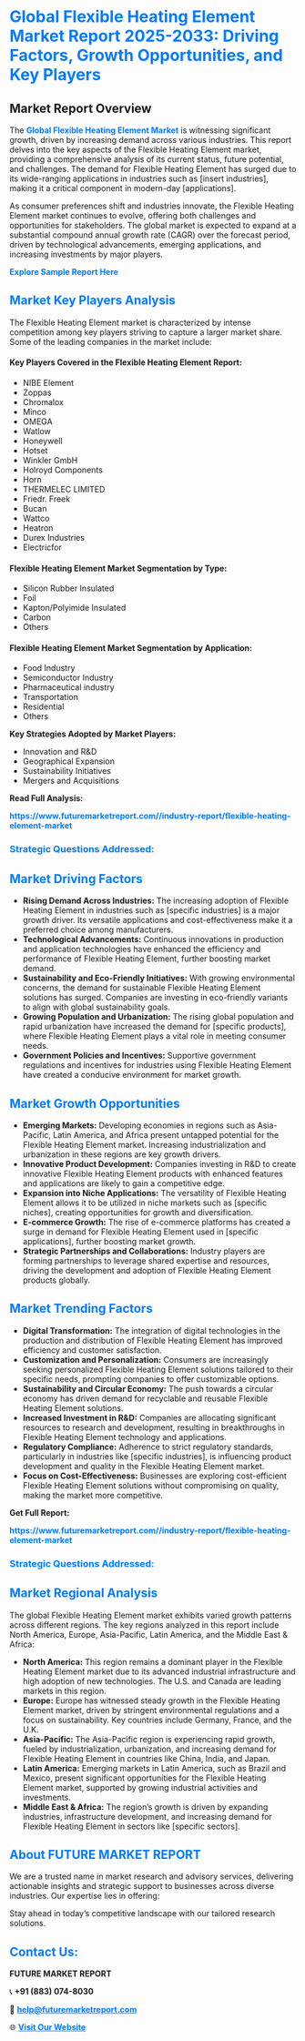 <h1 style="color: #007BFF;">Global Flexible Heating Element Market Report 2025-2033: Driving Factors, Growth Opportunities, and Key Players</h1>

<section id="overview">
<h2>Market Report Overview</h2>
<p>The <a href="https://www.futuremarketreport.com//industry-report/flexible-heating-element-market" style="color: #007BFF; text-decoration: none;"><strong>Global Flexible Heating Element Market</strong></a> is witnessing significant growth, driven by increasing demand across various industries. This report delves into the key aspects of the Flexible Heating Element market, providing a comprehensive analysis of its current status, future potential, and challenges. The demand for Flexible Heating Element has surged due to its wide-ranging applications in industries such as [insert industries], making it a critical component in modern-day [applications].</p>
<p>As consumer preferences shift and industries innovate, the Flexible Heating Element market continues to evolve, offering both challenges and opportunities for stakeholders. The global market is expected to expand at a substantial compound annual growth rate (CAGR) over the forecast period, driven by technological advancements, emerging applications, and increasing investments by major players.</p>
</section>

<section id="overview">
<p><a href="https://www.futuremarketreport.com//request-sample/reportId=76462" style="color: #007BFF; text-decoration: none;"><strong>Explore Sample Report Here</strong></a></p>
</section>

<section id="key-players">
<h2 style="color: #007BFF;">Market Key Players Analysis</h2>
<p>The Flexible Heating Element market is characterized by intense competition among key players striving to capture a larger market share. Some of the leading companies in the market include:</p>
<h4>Key Players Covered in the Flexible Heating Element Report:</h4>
<ul><li>NIBE Element</li><li>Zoppas</li><li>Chromalox</li><li>Minco</li><li>OMEGA</li><li>Watlow</li><li>Honeywell</li><li>Hotset</li><li>Winkler GmbH</li><li>Holroyd Components</li><li>Horn</li><li>THERMELEC LIMITED</li><li>Friedr. Freek</li><li>Bucan</li><li>Wattco</li><li>Heatron</li><li>Durex Industries</li><li>Electricfor</li></ul>
<h4>Flexible Heating Element Market Segmentation by Type:</h4>
<ul><li>Silicon Rubber Insulated</li><li>Foil</li><li>Kapton/Polyimide Insulated</li><li>Carbon</li><li>Others</li></ul>

<h4>Flexible Heating Element Market Segmentation by Application:</h4>
<ul><li>Food Industry</li><li>Semiconductor Industry</li><li>Pharmaceutical industry</li><li>Transportation</li><li>Residential</li><li>Others</li></ul>
<p><strong>Key Strategies Adopted by Market Players:</strong></p>
<ul>
<li>Innovation and R&D</li>
<li>Geographical Expansion</li>
<li>Sustainability Initiatives</li>
<li>Mergers and Acquisitions</li>
</ul>
</section>

<section>
<p><strong>Read Full Analysis: </strong></p><a href="https://www.futuremarketreport.com//industry-report/flexible-heating-element-market" style="color: #007BFF; text-decoration: none;"><strong>https://www.futuremarketreport.com//industry-report/flexible-heating-element-market</strong></a>
<h3 style="color: #007BFF;">Strategic Questions Addressed:</h3>
</section>

<section id="driving-factors">
<h2 style="color: #007BFF;">Market Driving Factors</h2>
<ul>
<li><strong>Rising Demand Across Industries:</strong> The increasing adoption of Flexible Heating Element in industries such as [specific industries] is a major growth driver. Its versatile applications and cost-effectiveness make it a preferred choice among manufacturers.</li>
<li><strong>Technological Advancements:</strong> Continuous innovations in production and application technologies have enhanced the efficiency and performance of Flexible Heating Element, further boosting market demand.</li>
<li><strong>Sustainability and Eco-Friendly Initiatives:</strong> With growing environmental concerns, the demand for sustainable Flexible Heating Element solutions has surged. Companies are investing in eco-friendly variants to align with global sustainability goals.</li>
<li><strong>Growing Population and Urbanization:</strong> The rising global population and rapid urbanization have increased the demand for [specific products], where Flexible Heating Element plays a vital role in meeting consumer needs.</li>
<li><strong>Government Policies and Incentives:</strong> Supportive government regulations and incentives for industries using Flexible Heating Element have created a conducive environment for market growth.</li>
</ul>
</section>

<section id="growth-opportunities">
<h2 style="color: #007BFF;">Market Growth Opportunities</h2>
<ul>
<li><strong>Emerging Markets:</strong> Developing economies in regions such as Asia-Pacific, Latin America, and Africa present untapped potential for the Flexible Heating Element market. Increasing industrialization and urbanization in these regions are key growth drivers.</li>
<li><strong>Innovative Product Development:</strong> Companies investing in R&D to create innovative Flexible Heating Element products with enhanced features and applications are likely to gain a competitive edge.</li>
<li><strong>Expansion into Niche Applications:</strong> The versatility of Flexible Heating Element allows it to be utilized in niche markets such as [specific niches], creating opportunities for growth and diversification.</li>
<li><strong>E-commerce Growth:</strong> The rise of e-commerce platforms has created a surge in demand for Flexible Heating Element used in [specific applications], further boosting market growth.</li>
<li><strong>Strategic Partnerships and Collaborations:</strong> Industry players are forming partnerships to leverage shared expertise and resources, driving the development and adoption of Flexible Heating Element products globally.</li>
</ul>
</section>

<section id="trending-factors">
<h2 style="color: #007BFF;">Market Trending Factors</h2>
<ul>
<li><strong>Digital Transformation:</strong> The integration of digital technologies in the production and distribution of Flexible Heating Element has improved efficiency and customer satisfaction.</li>
<li><strong>Customization and Personalization:</strong> Consumers are increasingly seeking personalized Flexible Heating Element solutions tailored to their specific needs, prompting companies to offer customizable options.</li>
<li><strong>Sustainability and Circular Economy:</strong> The push towards a circular economy has driven demand for recyclable and reusable Flexible Heating Element solutions.</li>
<li><strong>Increased Investment in R&D:</strong> Companies are allocating significant resources to research and development, resulting in breakthroughs in Flexible Heating Element technology and applications.</li>
<li><strong>Regulatory Compliance:</strong> Adherence to strict regulatory standards, particularly in industries like [specific industries], is influencing product development and quality in the Flexible Heating Element market.</li>
<li><strong>Focus on Cost-Effectiveness:</strong> Businesses are exploring cost-efficient Flexible Heating Element solutions without compromising on quality, making the market more competitive.</li>
</ul>
</section>

<section>
<p><strong>Get Full Report: </strong></p><a href="https://www.futuremarketreport.com//industry-report/flexible-heating-element-market" style="color: #007BFF; text-decoration: none;"><strong>https://www.futuremarketreport.com//industry-report/flexible-heating-element-market</strong></a>
<h3 style="color: #007BFF;">Strategic Questions Addressed:</h3>
</section>


<section id="regional-analysis">
<h2 style="color: #007BFF;">Market Regional Analysis</h2>
<p>The global Flexible Heating Element market exhibits varied growth patterns across different regions. The key regions analyzed in this report include North America, Europe, Asia-Pacific, Latin America, and the Middle East & Africa:</p>
<ul>
<li><strong>North America:</strong> This region remains a dominant player in the Flexible Heating Element market due to its advanced industrial infrastructure and high adoption of new technologies. The U.S. and Canada are leading markets in this region.</li>
<li><strong>Europe:</strong> Europe has witnessed steady growth in the Flexible Heating Element market, driven by stringent environmental regulations and a focus on sustainability. Key countries include Germany, France, and the U.K.</li>
<li><strong>Asia-Pacific:</strong> The Asia-Pacific region is experiencing rapid growth, fueled by industrialization, urbanization, and increasing demand for Flexible Heating Element in countries like China, India, and Japan.</li>
<li><strong>Latin America:</strong> Emerging markets in Latin America, such as Brazil and Mexico, present significant opportunities for the Flexible Heating Element market, supported by growing industrial activities and investments.</li>
<li><strong>Middle East & Africa:</strong> The region’s growth is driven by expanding industries, infrastructure development, and increasing demand for Flexible Heating Element in sectors like [specific sectors].</li>
</ul>
</section>

<footer>
<h2 style="color: #007BFF;">About FUTURE MARKET REPORT</h2>
<p>We are a trusted name in market research and advisory services, delivering actionable insights and strategic support to businesses across diverse industries. Our expertise lies in offering:</p>

<p>Stay ahead in today’s competitive landscape with our tailored research solutions.</p>

<h2 style="color: #007BFF;">Contact Us:</h2>
<p><strong>FUTURE MARKET REPORT</strong></p>
<p>📞 <strong>+91 (883) 074-8030</strong></p>
<p>📧 <strong><a href="mailto:help@futuremarketreport.com" style="color: #007BFF;">help@futuremarketreport.com</a></strong></p>
<p>🌐 <strong><a href="https://www.futuremarketreport.com/" style="color: #007BFF;">Visit Our Website</a></strong></p>
</footer>
